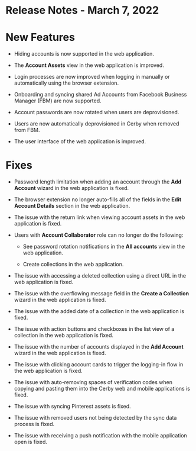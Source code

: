 # Release Notes - March 7, 2022

# New Features

  * Hiding accounts is now supported in the web application.

  * The **Account Assets** view in the web application is improved.

  * Login processes are now improved when logging in manually or automatically using the browser extension.

  * Onboarding and syncing shared Ad Accounts from Facebook Business Manager (FBM) are now supported.

  * Account passwords are now rotated when users are deprovisioned.

  * Users are now automatically deprovisioned in Cerby when removed from FBM.

  * The user interface of the web application is improved.

# Fixes

  * Password length limitation when adding an account through the **Add Account** wizard in the web application is fixed.

  * The browser extension no longer auto-fills all of the fields in the **Edit Account Details** section in the web application.

  * The issue with the return link when viewing account assets in the web application is fixed.

  * Users with **Account Collaborator** role can no longer do the following:

    * See password rotation notifications in the **All accounts** view in the web application.

    * Create collections in the web application. 

  * The issue with accessing a deleted collection using a direct URL in the web application is fixed.

  * The issue with the overflowing message field in the **Create a Collection** wizard in the web application is fixed.

  * The issue with the added date of a collection in the web application is fixed.

  * The issue with action buttons and checkboxes in the list view of a collection in the web application is fixed.

  * The issue with the number of accounts displayed in the **Add Account** wizard in the web application is fixed.

  * The issue with clicking account cards to trigger the logging-in flow in the web application is fixed.

  * The issue with auto-removing spaces of verification codes when copying and pasting them into the Cerby web and mobile applications is fixed.

  * The issue with syncing Pinterest assets is fixed.

  * The issue with removed users not being detected by the sync data process is fixed.

  * The issue with receiving a push notification with the mobile application open is fixed.

